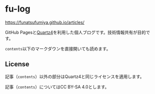 # fu-log

https://funatsufumiya.github.io/articles/

GitHub Pagesと[Quartz4](https://github.com/jackyzha0/quartz)を利用した個人ブログです。技術情報共有が目的です。

`contents`以下のマークダウンを直接開いても読めます。

## License

記事（`contents`）以外の部分はQuartz4と同じライセンスを適用します。

記事（`contents`）についてはCC BY-SA 4.0とします。
